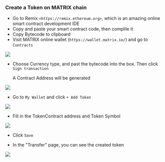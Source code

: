 ### Create a Token on MATRIX chain

+ Go to Remix `<https://remix.ethereum.org>`, which is an amazing online smart contract development IDE
+ Copy and paste your smart contract code, then complile it
+ Copy Bytecode to clipboard
+ Visit MATRIX online wallet (`https://wallet.matrix.io/`) and go to `Contracts`

![](https://i.imgur.com/3zFkx3V.png)


+ Choose Currency type, and past the bytecode into the box. Then click `Sign transaction`

   
     A Contract Address will be generated


![](https://i.imgur.com/ae1Pfyg.png)

+ Go to `My Wallet` and click  `+ Add Token`

![](https://i.imgur.com/n63Etzv.png)

+ Fill in the TokenContract address and Token Symbol

![](https://i.imgur.com/tnbqUcd.png)


+ Click `Save`

+ In the "Transfer" page, you can see the created token

![](https://i.imgur.com/O5CmXNt.png)